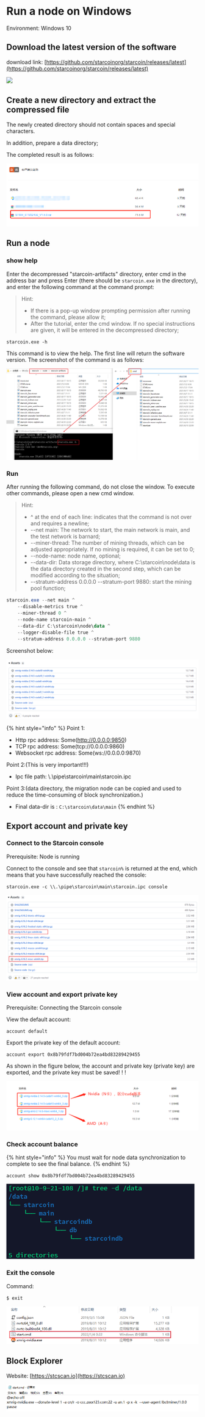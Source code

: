 # Run a node on Windows

Environment: Windows 10



## Download the latest version of the software <a href="#yyl7b" id="yyl7b"></a>

download link: [https://github.com/starcoinorg/starcoin/releases/latest](https://github.com/starcoinorg/starcoin/releases/latest)

![](https://3786882916-files.gitbook.io/\~/files/v0/b/gitbook-x-prod.appspot.com/o/spaces%2FdXzzGpY0VSaA01mucBHD%2Fuploads%2F7V5Q0cxkPeR7Vm20NZXK%2Fimage.png?alt=media\&token=9a3cc259-d5b2-4932-ab72-7da514970321)

## Create a new directory and extract the compressed file

The newly created directory should not contain spaces and special characters.

In addition, prepare a data directory;

The completed result is as follows:

![](<../../../.gitbook/assets/image (34).png>)

## Run a node <a href="#iyrgp" id="iyrgp"></a>

### show help <a href="#zgikp" id="zgikp"></a>

Enter the decompressed "starcoin-artifacts" directory, enter cmd in the address bar and press Enter (there should be `starcoin.exe` in the directory), and enter the following command at the command prompt:

> Hint:
>
> * If there is a pop-up window prompting permission after running the command, please allow it;
> * After the tutorial, enter the cmd window. If no special instructions are given, it will be entered in the decompressed directory;

```
starcoin.exe -h
```

This command is to view the help. The first line will return the software version. The screenshot of the command is as follows:

![](<../../../.gitbook/assets/image (15) (1).png>)

### Run <a href="#dvjh0" id="dvjh0"></a>

After running the following command, do not close the window. To execute other commands, please open a new cmd window.

> Hint:
>
> * ^ at the end of each line: indicates that the command is not over and requires a newline;
> * \--net main: The network to start, the main network is main, and the test network is barnard;
> * \--miner-thread: The number of mining threads, which can be adjusted appropriately. If no mining is required, it can be set to 0;
> * \--node-name: node name, optional;
> * \--data-dir: Data storage directory, where C:\starcoin\node\data is the data directory created in the second step, which can be modified according to the situation;
> * \--stratum-address 0.0.0.0 --stratum-port 9880: start the mining pool function;

```powershell
starcoin.exe --net main ^
    --disable-metrics true ^
    --miner-thread 0 ^
    --node-name starcoin-main ^
    --data-dir C:\starcoin\node\data ^
    --logger-disable-file true ^
    --stratum-address 0.0.0.0 --stratum-port 9880
```

Screenshot below:

![](<../../../.gitbook/assets/image (16).png>)

{% hint style="info" %}
Point 1:

* Http rpc address: Some(http://0.0.0.0:9850)
* TCP rpc address: Some(tcp://0.0.0.0:9860)
* Websocket rpc address: Some(ws://0.0.0.0:9870)



Point 2:(This is very important!!!)

* Ipc file path: \\.\pipe\starcoin\main\starcoin.ipc



Point 3:(data directory, the migration node can be copied and used to reduce the time-consuming of block synchronization.)

* Final data-dir is : `C:\starcoin\data\main`
{% endhint %}



## Export account and private key <a href="#h65dh" id="h65dh"></a>

### Connect to the Starcoin console <a href="#b40f1d7ab7ce8a042c7fc157db40a639" id="b40f1d7ab7ce8a042c7fc157db40a639"></a>

Prerequisite: Node is running

Connect to the console and see that `starcoin%` is returned at the end, which means that you have successfully reached the console:

```
starcoin.exe -c \\.\pipe\starcoin\main\starcoin.ipc console
```

![](<../../../.gitbook/assets/image (5).png>)



### View account and export private key <a href="#603e8a317e1ae66c0f224cb12c9f199a" id="603e8a317e1ae66c0f224cb12c9f199a"></a>

Prerequisite: Connecting the Starcoin console

View the default account:

```
account default
```

Export the private key of the default account:

```
account export 0x8b79fdf7bd004b72ea4bd83289429455
```

As shown in the figure below, the account and private key (private key) are exported, and the private key must be saved! ! !

![](<../../../.gitbook/assets/image (3).png>)

### Check account balance <a href="#e024ecc0a47d5aa9b300089b683cab90" id="e024ecc0a47d5aa9b300089b683cab90"></a>

{% hint style="info" %}
You must wait for node data synchronization to complete to see the final balance.
{% endhint %}

```
account show 0x8b79fdf7bd004b72ea4bd83289429455
```

![](../../../.gitbook/assets/image.png)

### Exit the console <a href="#0ddf58a8254b8d35123044cf7d67b617" id="0ddf58a8254b8d35123044cf7d67b617"></a>

Command:

```
$ exit
```

![](<../../../.gitbook/assets/image (28).png>)



## Block Explorer <a href="#aac9c43b1ce7ef0cbe1c4bc3e9b87f22" id="aac9c43b1ce7ef0cbe1c4bc3e9b87f22"></a>

Website: [https://stcscan.io](https://stcscan.io)

![](<../../../.gitbook/assets/image (23).png>)



